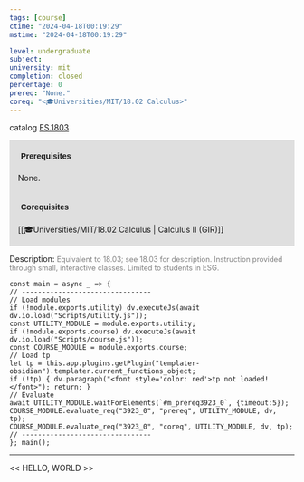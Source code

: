 ```yaml
---
tags: [course]
ctime: "2024-04-18T00:19:29"
mstime: "2024-04-18T00:19:29"

level: undergraduate
subject: 
university: mit
completion: closed
percentage: 0
prereq: "None."
coreq: "<🎓Universities/MIT/18.02 Calculus>"
---
```


catalog [ES.1803](http://student.mit.edu/catalog/mESa.html#ES.1803)

<span style="display: block; padding: 15px; background-color: rgb(100, 100, 100, 0.2);"><font id="m_prereq3923_0" style="display: block; font-family: Arial, sans-serif; font-weight: bold; padding: 5px">Prerequisites</font><br><span id="prereq3923_0">None.</span></span>
<span style="display: block; padding: 15px; background-color: rgb(100, 100, 100, 0.2);"><font id="m_coreq3923_0" style="display: block; font-family: Arial, sans-serif; font-weight: bold; padding: 5px">Corequisites</font><br><span id="coreq3923_0">[[🎓Universities/MIT/18.02 Calculus | Calculus II (GIR)]]</span></span>

<font style="">Description:</font>
<font style="color: grey; font-size: 0.8rem;">Equivalent to 18.03; see 18.03 for description. Instruction provided through small, interactive classes. Limited to students in ESG.</font>

```dataviewjs
const main = async _ => {
// --------------------------------
// Load modules
if (!module.exports.utility) dv.executeJs(await dv.io.load("Scripts/utility.js"));
const UTILITY_MODULE = module.exports.utility;
if (!module.exports.course) dv.executeJs(await dv.io.load("Scripts/course.js"));
const COURSE_MODULE = module.exports.course;
// Load tp
let tp = this.app.plugins.getPlugin("templater-obsidian").templater.current_functions_object;
if (!tp) { dv.paragraph("<font style='color: red'>tp not loaded!</font>"); return; }
// Evaluate
await UTILITY_MODULE.waitForElements(`#m_prereq3923_0`, {timeout:5});
COURSE_MODULE.evaluate_req("3923_0", "prereq", UTILITY_MODULE, dv, tp);
COURSE_MODULE.evaluate_req("3923_0", "coreq", UTILITY_MODULE, dv, tp);
// --------------------------------
}; main();
```

---

<< HELLO, WORLD >>
